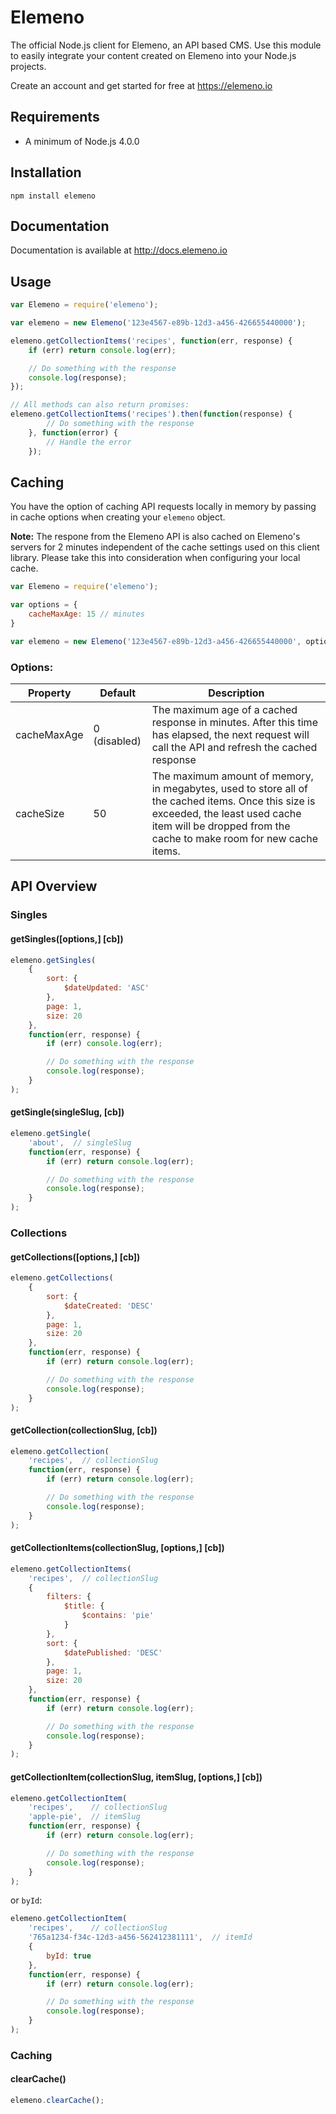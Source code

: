 # Elemeno

The official Node.js client for Elemeno, an API based CMS. Use this module to easily integrate your content created on Elemeno into your Node.js projects.

Create an account and get started for free at https://elemeno.io

## Requirements

- A minimum of Node.js 4.0.0

## Installation

`npm install elemeno`

## Documentation

Documentation is available at http://docs.elemeno.io

## Usage

```js
var Elemeno = require('elemeno');

var elemeno = new Elemeno('123e4567-e89b-12d3-a456-426655440000');

elemeno.getCollectionItems('recipes', function(err, response) {
	if (err) return console.log(err);

	// Do something with the response
	console.log(response);
});

// All methods can also return promises:
elemeno.getCollectionItems('recipes').then(function(response) {
		// Do something with the response
	}, function(error) {
		// Handle the error
	});

```

## Caching

You have the option of caching API requests locally in memory by passing in cache options when creating your `elemeno` object. 

**Note:** The respone from the Elemeno API is also cached on Elemeno's servers for 2 minutes independent of the cache settings used on this client library. Please take this into consideration when configuring your local cache.

```js
var Elemeno = require('elemeno');

var options = {
	cacheMaxAge: 15 // minutes
}

var elemeno = new Elemeno('123e4567-e89b-12d3-a456-426655440000', options);
```

### Options:
| Property | Default      | Description                                                                                                                                                                                               |
|----------|--------------|-----------------------------------------------------------------------------------------------------------------------------------------------------------------------------------------------------------|
| cacheMaxAge   | 0 (disabled) | The maximum age of a cached response in minutes. After this time has elapsed, the next request will call the API and refresh the cached response                                                          |
| cacheSize     | 50           | The maximum amount of memory, in megabytes, used to store all of the cached items. Once this size is exceeded, the least used cache item will be dropped from the cache to make room for new cache items. |


## API Overview

### Singles

#### getSingles([options,] [cb])

```js
elemeno.getSingles(
	{
		sort: {
	  		$dateUpdated: 'ASC'
		},
		page: 1,
		size: 20
	},
	function(err, response) {
		if (err) console.log(err);

		// Do something with the response
		console.log(response);
	}
);
```

#### getSingle(singleSlug, [cb])

```js
elemeno.getSingle(
	'about',  // singleSlug
	function(err, response) {
		if (err) return console.log(err);

		// Do something with the response
		console.log(response);
	}
);
```

### Collections

#### getCollections([options,] [cb])

```js
elemeno.getCollections(
	{
		sort: {
			$dateCreated: 'DESC'
		},
		page: 1,
		size: 20
	},
	function(err, response) {
		if (err) return console.log(err);

		// Do something with the response
		console.log(response);
	}
);
```

#### getCollection(collectionSlug, [cb])

```js
elemeno.getCollection(
	'recipes',  // collectionSlug
	function(err, response) {
		if (err) return console.log(err);

		// Do something with the response
		console.log(response);
	}
);
```

#### getCollectionItems(collectionSlug, [options,] [cb])

```js
elemeno.getCollectionItems(
	'recipes',  // collectionSlug
	{
		filters: {
			$title: {
				$contains: 'pie'
			}
		},
		sort: {
			$datePublished: 'DESC'
		},
		page: 1,
		size: 20
	},
	function(err, response) {
		if (err) return console.log(err);

		// Do something with the response
		console.log(response);
	}
);
```

#### getCollectionItem(collectionSlug, itemSlug, [options,] [cb])

```js
elemeno.getCollectionItem(
	'recipes',    // collectionSlug
	'apple-pie',  // itemSlug
	function(err, response) {
		if (err) return console.log(err);

		// Do something with the response
		console.log(response);
	}
);
```

or `byId`:

```js
elemeno.getCollectionItem(
	'recipes',    // collectionSlug
	'765a1234-f34c-12d3-a456-562412381111',  // itemId
	{
		byId: true
	},
	function(err, response) {
		if (err) return console.log(err);

		// Do something with the response
		console.log(response);
	}
);
```

### Caching

#### clearCache()

```js 
elemeno.clearCache();
```
